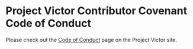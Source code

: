 # Project Victor Contributor Covenant Code of Conduct

Please check out the [Code of Conduct](https://randym32.github.io/Anki.Vector.Documentation/contributing/code-of-conduct/) page on the Project Victor site.
